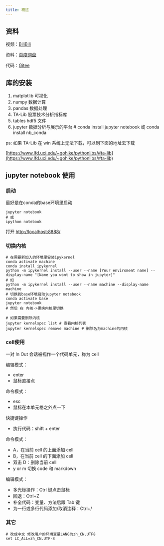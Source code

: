 ```yaml
---
title: 概述
---
```


## 资料

视频：[BiliBili](https://gitee.com/workbook/data-mining.git)

资料：[百度网盘](https://pan.baidu.com/s/1l5J_Lu5AjJU81qnM45RMQg?pwd=zsl2)

代码：[Gitee](https://gitee.com/workbook/data-mining.git)

## 库的安装

1. matplotlib 可视化
2. numpy 数据计算
3. pandas 数据处理
4. TA-Lib 股票技术分析指标库
5. tables hdf5 文件
6. jupyter 数据分析与展示的平台 # conda install jupyter notebook 或 conda install nb_conda

ps: 如果 TA-Lib 在 win 系统上无法下载，可以到下面的地址去下载

[https://www.lfd.uci.edu/~gohlke/pythonlibs/#ta-lib](https://www.lfd.uci.edu/~gohlke/pythonlibs/#ta-lib)

## jupyter notebook 使用

### 启动

最好是在conda的base环境里启动

```
jupyter notebook
# 或
ipython notebook
```

打开 [http://localhost:8888/](http://localhost:8888/)


### 切换内核

```shell
# 在需要新加入的环境里安装ipykernel
conda activate machine
conda install ipykernel
python -m ipykernel install --user --name [Your enviroment name] --display-name "[Name you want to show in jupyter]"
# 如
python -m ipykernel install --user --name machine --display-name machine
# 切换到base环境启动jupyter notebook
conda activate base
jupyter notebook
# 然后 在 内核->更换内核里切换

# 如果需要删除内核
jupyter kernelspec list # 查看内核列表
jupyter kernelspec remove machine # 删除名为machine的内核
```

### cell使用

一对 In Out 会话被视作一个代码单元，称为 cell

编辑模式：

- enter
- 鼠标直接点

命令模式：

- esc
- 鼠标在本单元格之外点一下

快捷键操作

- 执行代码：shift + enter

命令模式：

- A，在当前 cell 的上面添加 cell
- B，在当前 cell 的下面添加 cell
- 双击 D：删除当前 cell
- y or m 切换 code 和 markdown

编辑模式：

- 多光标操作：Ctrl 键点击鼠标
- 回退：Ctrl+Z
- 补全代码：变量、方法后跟 Tab 键
- 为一行或多行代码添加/取消注释：Ctrl+/

### 其它
```shell
# 改成中文 修改用户的环境变量LANG为zh_CN.UTF8
set LC_ALL=zh_CN.UTF-8
```